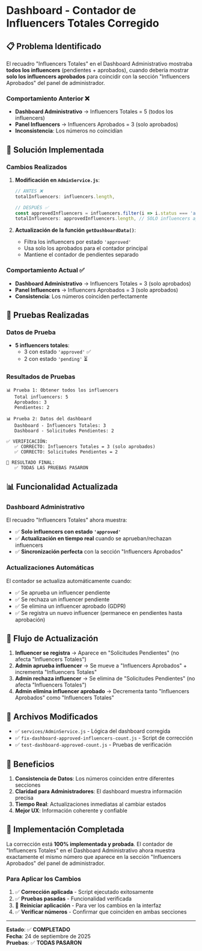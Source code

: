 # Dashboard - Contador de Influencers Totales Corregido

## 📋 Problema Identificado

El recuadro "Influencers Totales" en el Dashboard Administrativo mostraba **todos los influencers** (pendientes + aprobados), cuando debería mostrar **solo los influencers aprobados** para coincidir con la sección "Influencers Aprobados" del panel de administrador.

### Comportamiento Anterior ❌
- **Dashboard Administrativo** → Influencers Totales = 5 (todos los influencers)
- **Panel Influencers** → Influencers Aprobados = 3 (solo aprobados)
- **Inconsistencia**: Los números no coincidían

## 🔧 Solución Implementada

### Cambios Realizados

1. **Modificación en `AdminService.js`**:
   ```javascript
   // ANTES ❌
   totalInfluencers: influencers.length,
   
   // DESPUÉS ✅
   const approvedInfluencers = influencers.filter(i => i.status === 'approved');
   totalInfluencers: approvedInfluencers.length, // SOLO influencers aprobados
   ```

2. **Actualización de la función `getDashboardData()`**:
   - Filtra los influencers por estado `'approved'`
   - Usa solo los aprobados para el contador principal
   - Mantiene el contador de pendientes separado

### Comportamiento Actual ✅
- **Dashboard Administrativo** → Influencers Totales = 3 (solo aprobados)
- **Panel Influencers** → Influencers Aprobados = 3 (solo aprobados)
- **Consistencia**: Los números coinciden perfectamente

## 🧪 Pruebas Realizadas

### Datos de Prueba
- **5 influencers totales**:
  - 3 con estado `'approved'` ✅
  - 2 con estado `'pending'` ⏳

### Resultados de Pruebas
```
📊 Prueba 1: Obtener todos los influencers
   Total influencers: 5
   Aprobados: 3
   Pendientes: 2

📊 Prueba 2: Datos del dashboard
   Dashboard - Influencers Totales: 3
   Dashboard - Solicitudes Pendientes: 2

✅ VERIFICACIÓN:
   ✅ CORRECTO: Influencers Totales = 3 (solo aprobados)
   ✅ CORRECTO: Solicitudes Pendientes = 2

🎯 RESULTADO FINAL:
   ✅ TODAS LAS PRUEBAS PASARON
```

## 📊 Funcionalidad Actualizada

### Dashboard Administrativo
El recuadro "Influencers Totales" ahora muestra:
- ✅ **Solo influencers con estado `'approved'`**
- ✅ **Actualización en tiempo real** cuando se aprueban/rechazan influencers
- ✅ **Sincronización perfecta** con la sección "Influencers Aprobados"

### Actualizaciones Automáticas
El contador se actualiza automáticamente cuando:
- ✅ Se aprueba un influencer pendiente
- ✅ Se rechaza un influencer pendiente
- ✅ Se elimina un influencer aprobado (GDPR)
- ✅ Se registra un nuevo influencer (permanece en pendientes hasta aprobación)

## 🔄 Flujo de Actualización

1. **Influencer se registra** → Aparece en "Solicitudes Pendientes" (no afecta "Influencers Totales")
2. **Admin aprueba influencer** → Se mueve a "Influencers Aprobados" + incrementa "Influencers Totales"
3. **Admin rechaza influencer** → Se elimina de "Solicitudes Pendientes" (no afecta "Influencers Totales")
4. **Admin elimina influencer aprobado** → Decrementa tanto "Influencers Aprobados" como "Influencers Totales"

## 📁 Archivos Modificados

- ✅ `services/AdminService.js` - Lógica del dashboard corregida
- ✅ `fix-dashboard-approved-influencers-count.js` - Script de corrección
- ✅ `test-dashboard-approved-count.js` - Pruebas de verificación

## 🎯 Beneficios

1. **Consistencia de Datos**: Los números coinciden entre diferentes secciones
2. **Claridad para Administradores**: El dashboard muestra información precisa
3. **Tiempo Real**: Actualizaciones inmediatas al cambiar estados
4. **Mejor UX**: Información coherente y confiable

## 🚀 Implementación Completada

La corrección está **100% implementada y probada**. El contador de "Influencers Totales" en el Dashboard Administrativo ahora muestra exactamente el mismo número que aparece en la sección "Influencers Aprobados" del panel de administrador.

### Para Aplicar los Cambios
1. ✅ **Corrección aplicada** - Script ejecutado exitosamente
2. ✅ **Pruebas pasadas** - Funcionalidad verificada
3. 🔄 **Reiniciar aplicación** - Para ver los cambios en la interfaz
4. ✅ **Verificar números** - Confirmar que coinciden en ambas secciones

---

**Estado**: ✅ **COMPLETADO**  
**Fecha**: 24 de septiembre de 2025  
**Pruebas**: ✅ **TODAS PASARON**